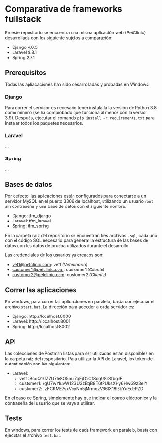 # Comparativa de frameworks fullstack
En este repositorio se encuentra una misma aplicación web (PetClinic) desarrollada con los siguiente sujetos a comparación:

- Django 4.0.3
- Laravel 9.8.1
- Spring 2.7.1

## Prerequisitos
Todas las apliacaciones han sido desarrolladas y probadas en Windows.
### Django
Para correr el servidor es necesario tener instalada la versión de Python 3.8 como mínimo (se ha comprobado que funciona al menos con la versión 3.9). Después, ejecutar el comando `pip install -r requirements.txt` para instalar todos los paquetes necesarios.
### Laravel
...
### Spring
...

## Bases de datos
Por defecto, las aplicaciones están configurados para conectarse a un servidor MySQL en el puerto 3306 de localhost, utilizando un usuario `root` sin contraseña y una base de datos con el siguiente nombre:
- Django: tfm_django
- Laravel: tfm_laravel
- Spring: tfm_spring

En la carpeta raíz del repositorio se encuentran tres archivos `.sql`, cada uno con el código SQL necesario para generar la estructura de las bases de datos con los datos de prueba utilizados durante el desarrollo.

Las credenciales de los usuarios ya creados son:
- vet1@petclinic.com: vet1 *(Veterinario)*
- customer1@petclinic.com: customer1 *(Cliente)*
- customer2@petclinic.com: customer2 *(Cliente)*

## Correr las aplicaciones
En windows, para correr las aplicaciones en paralelo, basta con ejecutar el archivo `start.bat`. La dirección para acceder a cada servidor es:
- Django: http://localhost:8000
- Laravel: http://localhost:8001
- Spring: http://localhost:8002

## API
Las colecciones de Postman listas para ser utilizadas están disponibles en la carpeta raíz del respositorio.
Para utilizar la API de Laravel, los token de autenticación son los siguientes:
- Laravel:
  - vet1: BcdQ1kIZ7U7leSO5nui7qEjG2Cf8cqUSrSfbqjIF
  - customer1: xgU7wYIuvW12GU3zBqB8T6tPUksXHy6HwG9z3elY
  - customer2: fzFCKME7sxVcpNn5jMrmqzV66lX18l6kYuEdePZD

En el caso de Spring, simplemente hay que indicar el correo eléctronico y la contraseña del usuario que se vaya a utilizar.

## Tests
En windows, para correr los tests de cada framework en paralelo, basta con ejecutar el archivo `test.bat`.